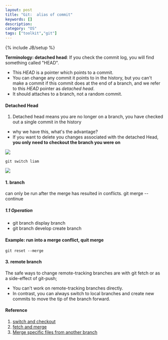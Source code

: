 ```yaml
---
layout: post
title: "Git:  alias of commit"
keywords: []
description: 
category: "OS"
tags: ["toolkit","git"]
---
```

{% include JB/setup %}



**Terminology: detached head**:
If you check the commit log, you will find something called "HEAD".
- This *HEAD* is a pointer which points to a commit.
- You can change any commit it points to in the history, but you can't
  make a commit if this commit does at the end of a branch, and we refer to this
  *HEAD* pointer as *detached head*.
- It should attaches to a branch, not a random commit.


#### Detached Head
1. Detached head means you are no longer on a branch, you have checked out a
   single commit in the history
- why we have this, what's the advantage?
- If you want to delete you changes associated with the detached Head, **you
  only need to checkout the branch you were on**
  


<img align="left"
src="{{IMAGE_PATH}}/os-software-git-basic-detach-head-before-switch.png" /> <br />

```shell
git switch liam
```

<img align="left"
src="{{IMAGE_PATH}}/os-software-git-basic-detach-head-after-switch.png" /> <br />



#### 1. branch

can only be run after the merge has resulted in conflicts.
git merge --continue

##### 1.1 Operation 
+ git branch                 display branch
+ git branch develop         create branch









#### Example: run into a merge conflict, quit merge

```shell
git reset --merge
```

#### 3. remote branch
The safe ways to change remote-tracking branches are with git fetch or as a
side-effect of git-push; 
- You can't work on remote-tracking branches directly.
- In contrast, you can always switch to local branches and create new commits to
  move the tip of the branch forward.


#### Reference
1. [switch and checkout](https://bluecast.tech/blog/git-switch-branch/)
2. [fetch and merge](https://longair.net/blog/2009/04/16/git-fetch-and-merge/)
3. [Merge specific files from another branch](https://jasonrudolph.com/blog/2009/02/25/git-tip-how-to-merge-specific-files-from-another-branch/)





